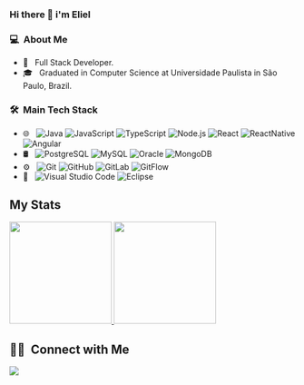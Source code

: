 ### Hi there 👋 i'm Eliel

### 💻 &nbsp;About Me 
- 🤔 &nbsp; Full Stack Developer.
- 🎓 &nbsp; Graduated in Computer Science at Universidade Paulista in São Paulo, Brazil.

### 🛠 &nbsp;Main Tech Stack
- 🌐 &nbsp;
  ![Java](https://img.shields.io/badge/-Java-333333?style=flat&logo=java)
  ![JavaScript](https://img.shields.io/badge/-JavaScript-333333?style=flat&logo=javascript)
  ![TypeScript](https://img.shields.io/badge/-TypeScript-333333?style=flat&logo=typescript)
  ![Node.js](https://img.shields.io/badge/-Node.js-333333?style=flat&logo=node.js)
  ![React](https://img.shields.io/badge/-React-333333?style=flat&logo=react)
  ![ReactNative](https://img.shields.io/badge/-React%20Native-333333?style=flat&logo=react)
  ![Angular](https://img.shields.io/badge/-Angular-333333?style=flat&logo=angular)
- 🛢 &nbsp;
  ![PostgreSQL](https://img.shields.io/badge/-PostgreSQL-333333?style=flat&logo=postgresql)
  ![MySQL](https://img.shields.io/badge/-MySQL-333333?style=flat&logo=mysql)
  ![Oracle](https://img.shields.io/badge/-Oracle-333333?style=flat&logo=oracle)
  ![MongoDB](https://img.shields.io/badge/-MongoDB-333333?style=flat&logo=mongodb)
- ⚙️ &nbsp;
  ![Git](https://img.shields.io/badge/-Git-333333?style=flat&logo=git)
  ![GitHub](https://img.shields.io/badge/-GitHub-333333?style=flat&logo=github)
  ![GitLab](https://img.shields.io/badge/-GitLab-333333?style=flat&logo=gitlab)
  ![GitFlow](https://img.shields.io/badge/-GitFlow-333333?style=flat&logo=gitflow)
- 🔧 &nbsp;
  ![Visual Studio Code](https://img.shields.io/badge/-Visual%20Studio%20Code-333333?style=flat&logo=visual-studio-code&logoColor=007ACC)
  ![Eclipse](https://img.shields.io/badge/-Eclipse-333333?style=flat&logo=eclipse)

## My Stats
<p>
<a href="https://github.com/elielcena">
  <img height="180em" src="https://github-readme-stats.vercel.app/api?username=elielcena&show_icons=true&theme=radical" />
  <img height="180em" src="https://github-readme-stats-eight-theta.vercel.app/api/top-langs/?username=elielcena&theme=radical&layout=compact" />
</a>
</p>

##  🤝🏻 &nbsp;Connect with Me
<a href="https://www.linkedin.com/in/eliel-s-a30734141"><img src="https://img.shields.io/badge/-Eliel%20Cena-0077B5?style=flat-square&logo=Linkedin&logoColor=white"/></a>
